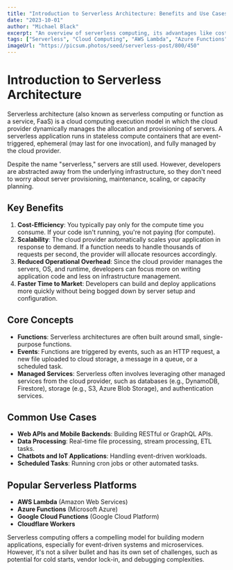 ```yaml
---
title: "Introduction to Serverless Architecture: Benefits and Use Cases"
date: "2023-10-01"
author: "Michael Black"
excerpt: "An overview of serverless computing, its advantages like cost-efficiency and scalability, and common use cases."
tags: ["Serverless", "Cloud Computing", "AWS Lambda", "Azure Functions", "Architecture"]
imageUrl: "https://picsum.photos/seed/serverless-post/800/450"
---
```


# Introduction to Serverless Architecture

Serverless architecture (also known as serverless computing or function as a service, FaaS) is a cloud computing execution model in which the cloud provider dynamically manages the allocation and provisioning of servers. A serverless application runs in stateless compute containers that are event-triggered, ephemeral (may last for one invocation), and fully managed by the cloud provider.

Despite the name "serverless," servers are still used. However, developers are abstracted away from the underlying infrastructure, so they don't need to worry about server provisioning, maintenance, scaling, or capacity planning.

## Key Benefits

1.  **Cost-Efficiency**: You typically pay only for the compute time you consume. If your code isn't running, you're not paying (for compute).
2.  **Scalability**: The cloud provider automatically scales your application in response to demand. If a function needs to handle thousands of requests per second, the provider will allocate resources accordingly.
3.  **Reduced Operational Overhead**: Since the cloud provider manages the servers, OS, and runtime, developers can focus more on writing application code and less on infrastructure management.
4.  **Faster Time to Market**: Developers can build and deploy applications more quickly without being bogged down by server setup and configuration.

## Core Concepts

-   **Functions**: Serverless architectures are often built around small, single-purpose functions.
-   **Events**: Functions are triggered by events, such as an HTTP request, a new file uploaded to cloud storage, a message in a queue, or a scheduled task.
-   **Managed Services**: Serverless often involves leveraging other managed services from the cloud provider, such as databases (e.g., DynamoDB, Firestore), storage (e.g., S3, Azure Blob Storage), and authentication services.

## Common Use Cases

-   **Web APIs and Mobile Backends**: Building RESTful or GraphQL APIs.
-   **Data Processing**: Real-time file processing, stream processing, ETL tasks.
-   **Chatbots and IoT Applications**: Handling event-driven workloads.
-   **Scheduled Tasks**: Running cron jobs or other automated tasks.

## Popular Serverless Platforms

-   **AWS Lambda** (Amazon Web Services)
-   **Azure Functions** (Microsoft Azure)
-   **Google Cloud Functions** (Google Cloud Platform)
-   **Cloudflare Workers**

Serverless computing offers a compelling model for building modern applications, especially for event-driven systems and microservices. However, it's not a silver bullet and has its own set of challenges, such as potential for cold starts, vendor lock-in, and debugging complexities.
